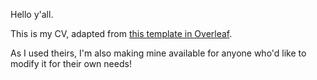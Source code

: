Hello y'all.

This is my CV, adapted from <a href ="https://www.overleaf.com/latex/templates/1-dot-5-column-cv/rpcbqtrsgbxm">this template in Overleaf</a>.

As I used theirs, I'm also making mine available for anyone who'd like to modify it for their own needs!
